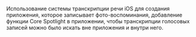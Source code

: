 Использование системы транскрипции речи iOS для создания приложения, которое записывает фото-воспоминания, добавление функции Core Spotlight в приложении, чтобы транскрипции голосовых записей можно было искать вне приложения и внутри него.